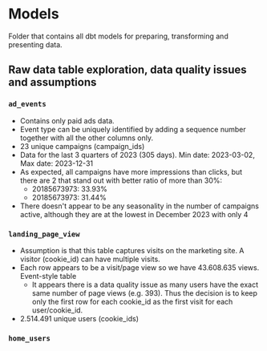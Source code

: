 # Models

Folder that contains all dbt models for preparing, transforming and presenting data.

## Raw data table exploration, data quality issues and assumptions

### `ad_events`

- Contains only paid ads data.
- Event type can be uniquely identified by adding a sequence number together with all the other columns only. 
- 23 unique campaigns (campaign_ids)
- Data for the last 3 quarters of 2023 (305 days). Min date: 2023-03-02, Max date: 2023-12-31
- As expected, all campaigns have more impressions than clicks, but there are 2 that stand out with better ratio of more than 30%:
    - 20185673973: 33.93% 
    - 20185673973: 31.44%
- There doesn't appear to be any seasonality in the number of campaigns active, although they are at the lowest in December 2023 with only 4

### `landing_page_view`
- Assumption is that this table captures visits on the marketing site. A visitor (cookie_id) can have multiple visits.
- Each row appears to be a visit/page view so we have 43.608.635 views. Event-style table
    -  It appears there is a data quality issue as many users have the exact same number of page views (e.g. 393). Thus the decision is to keep only the first row for each cookie_id as the first visit for each user/cookie_id.
- 2.514.491 unique users (cookie_ids)



### `home_users`